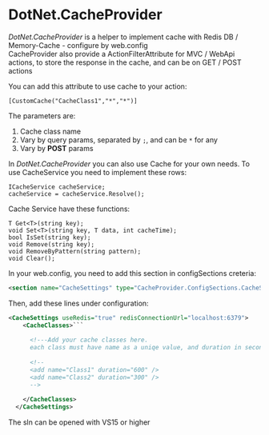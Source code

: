 # DotNet.CacheProvider
*DotNet.CacheProvider* is a helper to implement cache with Redis DB / Memory-Cache - configure by web.config<br/>
CacheProvider also provide a ActionFilterAttribute for MVC / WebApi actions, to store the response in the cache, and can be on GET / POST actions<br/>

You can add this attribute to use cache to your action:
```
[CustomCache("CacheClass1","*","*")]
```
The parameters are:<br/>
1. Cache class name<br/>
2. Vary by query params, separated by ```;```, and can be ```*``` for any<br/>
3. Vary by **POST** params<br/>

In *DotNet.CacheProvider* you can also use Cache for your own needs.
To use CacheService you need to implement these rows:
```
ICacheService cacheService;
cacheService = cacheService.Resolve();
```
Cache Service have these functions:
```
T Get<T>(string key);
void Set<T>(string key, T data, int cacheTime);
bool IsSet(string key);
void Remove(string key);
void RemoveByPattern(string pattern);
void Clear();
```

In your web.config, you need to add this section in configSections creteria:<br/>
```xml
<section name="CacheSettings" type="CacheProvider.ConfigSections.CacheSettings" />
```

Then, add these lines under configuration:<br/>
```xml
<CacheSettings useRedis="true" redisConnectionUrl="localhost:6379">
    <CacheClasses>```
      
      <!---Add your cache classes here. 
      each class must have name as a uniqe value, and duration in seconds.-->
      
      <!--
      <add name="Class1" duration="600" />
      <add name="Class2" duration="300" />
      -->
      
    </CacheClasses>
  </CacheSettings>
  ```
  The sln can be opened with VS15 or higher


